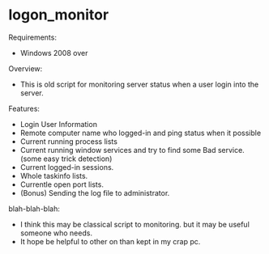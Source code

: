 # logon_monitor

Requirements:
- Windows 2008 over

Overview:
- This is old script for monitoring server status when a user login into the server. 

Features:
 * Login User Information
 * Remote computer name who logged-in and ping status when it possible
 * Current running process lists
 * Current running window services and try to find some Bad service.(some easy trick detection)
 * Current logged-in sessions.
 * Whole taskinfo lists.
 * Currentle open port lists.
 * (Bonus) Sending the log file to administrator.

blah-blah-blah:
- I think this may be classical script to monitoring. but it may be useful someone who needs.
- It hope be helpful to other on than kept in my crap pc.
